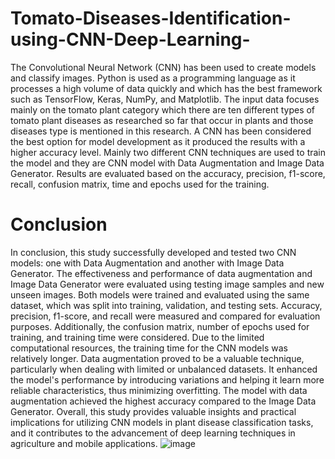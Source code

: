 # Tomato-Diseases-Identification-using-CNN-Deep-Learning-
The Convolutional Neural Network (CNN) has been used to create models and classify images. Python is used as a programming language as it processes a high volume of data quickly and which has the best framework such as TensorFlow, Keras, NumPy, and Matplotlib. The input data focuses mainly on the tomato plant category which there are ten different types of tomato plant diseases as researched so far that occur in plants and those diseases type is mentioned in this research. A CNN has been considered the best option for model development as it produced the results with a higher accuracy level. Mainly two different CNN techniques are used to train the model and they are CNN model with Data Augmentation and Image Data Generator. Results are evaluated based on the accuracy, precision, f1-score, recall, confusion matrix, time and epochs used for the training.


# Conclusion
In conclusion, this study successfully developed and tested two CNN models: one with Data Augmentation and another with Image Data Generator. The effectiveness and performance of data augmentation and Image Data Generator were evaluated using testing image samples and new unseen images.
Both models were trained and evaluated using the same dataset, which was split into training, validation, and testing sets. Accuracy, precision, f1-score, and recall were measured and compared for evaluation purposes. Additionally, the confusion matrix, number of epochs used for training, and training time were considered. Due to the limited computational resources, the training time for the CNN models was relatively longer.
Data augmentation proved to be a valuable technique, particularly when dealing with limited or unbalanced datasets. It enhanced the model's performance by introducing variations and helping it learn more reliable characteristics, thus minimizing overfitting. The model with data augmentation achieved the highest accuracy compared to the Image Data Generator.
Overall, this study provides valuable insights and practical implications for utilizing CNN models in plant disease classification tasks, and it contributes to the advancement of deep learning techniques in agriculture and mobile applications.
![image](https://github.com/sarojrimal/Tomato-Diseases-Identification-using-CNN-Deep-Learning-/assets/48502669/33cacf76-8132-4abd-a67d-f1ce2711b964)

